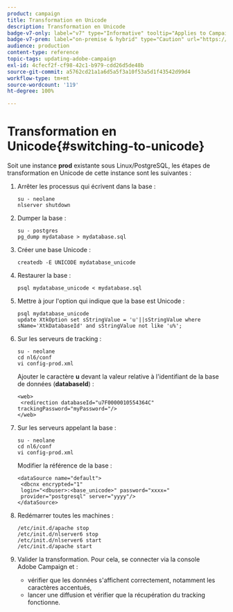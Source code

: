 ```yaml
---
product: campaign
title: Transformation en Unicode
description: Transformation en Unicode
badge-v7-only: label="v7" type="Informative" tooltip="Applies to Campaign Classic v7 only"
badge-v7-prem: label="on-premise & hybrid" type="Caution" url="https://experienceleague.adobe.com/docs/campaign-classic/using/installing-campaign-classic/architecture-and-hosting-models/hosting-models-lp/hosting-models.html?lang=en" tooltip="Applies to on-premise and hybrid deployments only"
audience: production
content-type: reference
topic-tags: updating-adobe-campaign
exl-id: 4cfecf2f-cf98-42c1-b979-cdd26d5de48b
source-git-commit: a5762cd21a1a6d5a5f3a10f53a5d1f43542d99d4
workflow-type: tm+mt
source-wordcount: '119'
ht-degree: 100%

---
```


# Transformation en Unicode{#switching-to-unicode}



Soit une instance **prod** existante sous Linux/PostgreSQL, les étapes de transformation en Unicode de cette instance sont les suivantes :

1. Arrêter les processus qui écrivent dans la base :

   ```
   su - neolane
   nlserver shutdown
   ```

1. Dumper la base :

   ```
   su - postgres
   pg_dump mydatabase > mydatabase.sql
   ```

1. Créer une base Unicode :

   ```
   createdb -E UNICODE mydatabase_unicode
   ```

1. Restaurer la base :

   ```
   psql mydatabase_unicode < mydatabase.sql
   ```

1. Mettre à jour l&#39;option qui indique que la base est Unicode :

   ```
   psql mydatabase_unicode
   update XtkOption set sStringValue = 'u'||sStringValue where sName='XtkDatabaseId' and sStringValue not like 'u%';
   ```

1. Sur les serveurs de tracking :

   ```
   su - neolane
   cd nl6/conf
   vi config-prod.xml
   ```

   Ajouter le caractère **u** devant la valeur relative à l&#39;identifiant de la base de données (**databaseId**) :

   ```
   <web>
    <redirection databaseId="u7F0000010554364C" trackingPassword="myPassword="/>
   </web>
   ```

1. Sur les serveurs appelant la base :

   ```
   su - neolane
   cd nl6/conf
   vi config-prod.xml
   ```

   Modifier la référence de la base :

   ```
   <dataSource name="default">
    <dbcnx encrypted="1" 
    login="<dbuser>:<base_unicode>" password="xxxx="
    provider="postgresql" server="yyyy"/>
   </dataSource>
   ```

1. Redémarrer toutes les machines :

   ```
   /etc/init.d/apache stop
   /etc/init.d/nlserver6 stop
   /etc/init.d/nlserver6 start
   /etc/init.d/apache start
   ```

1. Valider la transformation. Pour cela, se connecter via la console Adobe Campaign et :

   * vérifier que les données s&#39;affichent correctement, notamment les caractères accentués,
   * lancer une diffusion et vérifier que la récupération du tracking fonctionne.
